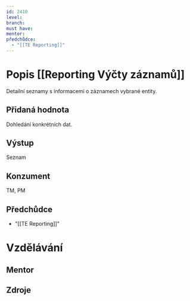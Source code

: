 ```yaml
---
id: 2410
level: 
branch: 
must have: 
mentor: 
předchůdce: 
  - "[[TE Reporting]]"
---
```



# Popis [[Reporting Výčty záznamů]]
Detailní seznamy s informacemi o záznamech vybrané entity.

## Přidaná hodnota
Dohledání konkrétních dat.

## Výstup
Seznam

## Konzument
TM, PM

## Předchůdce

  - "[[TE Reporting]]"

# Vzdělávání


## Mentor


## Zdroje